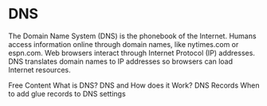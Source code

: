 # DNS
The Domain Name System (DNS) is the phonebook of the Internet. Humans access information online through domain names, like nytimes.com or espn.com. Web browsers interact through Internet Protocol (IP) addresses. DNS translates domain names to IP addresses so browsers can load Internet resources.

<ResourceGroupTitle>Free Content</ResourceGroupTitle>
<BadgeLink colorScheme='yellow' badgeText='Read' href='https://www.cloudflare.com/en-gb/learning/dns/what-is-dns/'>What is DNS?</BadgeLink>
<BadgeLink badgeText='Watch' href='https://www.youtube.com/watch?v=Wj0od2ag5sk'>DNS and How does it Work?</BadgeLink>
<BadgeLink badgeText='Watch' href='https://www.youtube.com/watch?v=7lxgpKh_fRY'>DNS Records</BadgeLink>
<BadgeLink badgeText='Watch' href='https://www.youtube.com/watch?v=e48AyJOA9W8'>When to add glue records to DNS settings</BadgeLink>
